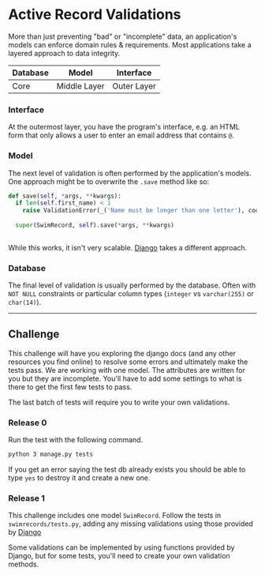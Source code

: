 # Active Record Validations

More than just preventing "bad" or "incomplete" data, an application's models can enforce domain rules & requirements. Most applications take a layered approach to data integrity.

| Database | Model        | Interface   |
|----------|--------------|-------------|
| Core     | Middle Layer | Outer Layer |


### Interface
At the outermost layer, you have the program's interface, e.g. an HTML form that only allows a user to enter an email address that contains `@`.

### Model
The next level of validation is often performed by the application's models. One approach might be to overwrite the `.save` method like so:

```Python
def save(self, *args, **kwargs):
  if len(self.first_name) < 1
    raise ValidationError(_('Name must be longer than one letter'), code='invalid')
  
  super(SwimRecord, self).save(*args, **kwargs)
   
```

While this works, it isn't very scalable. [Django](https://www.djangoproject.com/) takes a different approach. 

### Database
The final level of validation is usually performed by the database. Often with `NOT NULL` constraints or particular column types (`integer` vs `varchar(255)` or `char(14)`).

-----
## Challenge
This challenge will have you exploring the django docs (and any other resources you find online) to resolve some errors and ultimately make the tests pass. We are working with one model. The attributes are written for you but they are incomplete. You'll have to add some settings to what is there to get the first few tests to pass. 

The last batch of tests will require you to write your own validations. 

### Release 0
Run the test with the following command. 
```bash
python 3 manage.py tests
```
If you get an error saying the test db already exists you should be able to type `yes` to destroy it and create a new one. 

### Release 1
This challenge includes one model `SwimRecord`. Follow the tests in `swimrecords/tests.py`, adding any missing validations using those provided by [Django](https://docs.djangoproject.com/en/2.1/ref/validators/)

Some validations can be implemented by using functions provided by Django, but for some tests, you'll need to create your own validation methods.
